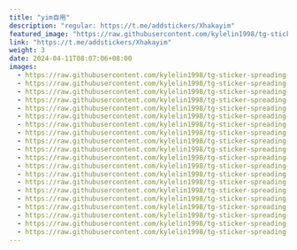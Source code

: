 ```yaml
---
title: "yim自用"
description: "regular: https://t.me/addstickers/Xhakayim"
featured_image: "https://raw.githubusercontent.com/kylelin1998/tg-sticker-spreading-worldwide-images/main/img/5a080e6c-d879-45e4-b1d4-de1531d21f18.jpg"
link: "https://t.me/addstickers/Xhakayim"
weight: 3
date: 2024-04-11T08:07:06+08:00
images:
  - https://raw.githubusercontent.com/kylelin1998/tg-sticker-spreading-worldwide-images/main/img/5a080e6c-d879-45e4-b1d4-de1531d21f18.jpg
  - https://raw.githubusercontent.com/kylelin1998/tg-sticker-spreading-worldwide-images/main/img/8f23fb07-6672-4cf3-ad70-48de39aef954.jpg
  - https://raw.githubusercontent.com/kylelin1998/tg-sticker-spreading-worldwide-images/main/img/7198c3f2-713e-4273-844c-84787eba2cd9.jpg
  - https://raw.githubusercontent.com/kylelin1998/tg-sticker-spreading-worldwide-images/main/img/01577d7d-93aa-4854-a05f-8c99321e9840.jpg
  - https://raw.githubusercontent.com/kylelin1998/tg-sticker-spreading-worldwide-images/main/img/ec3dfb80-dd3a-4a53-bd69-a3cfc53a1d4d.jpg
  - https://raw.githubusercontent.com/kylelin1998/tg-sticker-spreading-worldwide-images/main/img/4108d629-ed55-4deb-bf7b-9cbf7139a7c9.jpg
  - https://raw.githubusercontent.com/kylelin1998/tg-sticker-spreading-worldwide-images/main/img/da9043d5-1cf4-490a-bac7-005f61043996.jpg
  - https://raw.githubusercontent.com/kylelin1998/tg-sticker-spreading-worldwide-images/main/img/79ab4e78-8e75-4040-b6bd-052d01b131cb.jpg
  - https://raw.githubusercontent.com/kylelin1998/tg-sticker-spreading-worldwide-images/main/img/379a5a4a-7745-4802-a5c3-83a099f6f0f5.jpg
  - https://raw.githubusercontent.com/kylelin1998/tg-sticker-spreading-worldwide-images/main/img/d645aa9e-dc8f-4b25-ab4c-9904d63519a7.jpg
  - https://raw.githubusercontent.com/kylelin1998/tg-sticker-spreading-worldwide-images/main/img/c5f3d701-2404-4d1b-bc85-dced3f8125d9.jpg
  - https://raw.githubusercontent.com/kylelin1998/tg-sticker-spreading-worldwide-images/main/img/54d2990f-1745-489d-929e-b2238da7c2fe.jpg
  - https://raw.githubusercontent.com/kylelin1998/tg-sticker-spreading-worldwide-images/main/img/7f64b762-82fa-4e61-b1f0-6d8df5aedb20.jpg
  - https://raw.githubusercontent.com/kylelin1998/tg-sticker-spreading-worldwide-images/main/img/49ff1010-a6cf-47e5-adad-7d118339e935.jpg
  - https://raw.githubusercontent.com/kylelin1998/tg-sticker-spreading-worldwide-images/main/img/7f8fbbe0-4f66-405d-a7d8-b96c3e29d2fa.jpg
  - https://raw.githubusercontent.com/kylelin1998/tg-sticker-spreading-worldwide-images/main/img/264be307-c490-4078-8372-eeaba3ced28a.jpg
  - https://raw.githubusercontent.com/kylelin1998/tg-sticker-spreading-worldwide-images/main/img/0d623426-3bcc-47fc-ab3e-6e97c87af581.jpg
  - https://raw.githubusercontent.com/kylelin1998/tg-sticker-spreading-worldwide-images/main/img/57e7b2f4-1dc2-499e-8b96-2dfd07dd50a1.jpg
  - https://raw.githubusercontent.com/kylelin1998/tg-sticker-spreading-worldwide-images/main/img/a690c884-8b57-4207-bda8-25f2cc573d90.jpg
  - https://raw.githubusercontent.com/kylelin1998/tg-sticker-spreading-worldwide-images/main/img/32828956-a8a9-4a9d-88a0-aa1aa756ebca.jpg
---
```

